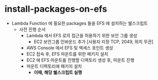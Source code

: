 # install-packages-on-efs

- Lambda Function 에 필요한 packages 들을 EFS 에 설치하는 쉘스크립트
  - 사전 진행 순서
    - Lambda 에서 EFS 로의 접근을 허용하기 위한 보안 그룹 생성
      - EC2 보안그룹 인바운드 추가 [사용자 지정 TCP, 2049, 위치 무관]   
    - AWS Console 에서 EFS 및 액세스 포인트 생성
    - EC2 접속 후, EFS 마운트를 위한 패키지 설치
    - EC2 에 EFS 마운트를 진행할 디렉토리 생성 후, 마운트 진행
    - 마운트 디렉토리에 패키지 설치
      - **이때, 해당 쉘스크립트 실행**
